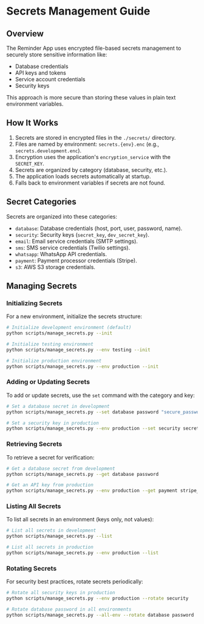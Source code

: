 # Secrets Management Guide

## Overview

The Reminder App uses encrypted file-based secrets management to securely store sensitive information like:

- Database credentials
- API keys and tokens
- Service account credentials
- Security keys

This approach is more secure than storing these values in plain text environment variables.

## How It Works

1. Secrets are stored in encrypted files in the `./secrets/` directory.
2. Files are named by environment: `secrets.{env}.enc` (e.g., `secrets.development.enc`).
3. Encryption uses the application's `encryption_service` with the `SECRET_KEY`.
4. Secrets are organized by category (database, security, etc.).
5. The application loads secrets automatically at startup.
6. Falls back to environment variables if secrets are not found.

## Secret Categories

Secrets are organized into these categories:

- `database`: Database credentials (host, port, user, password, name).
- `security`: Security keys (`secret_key`, `dev_secret_key`).
- `email`: Email service credentials (SMTP settings).
- `sms`: SMS service credentials (Twilio settings).
- `whatsapp`: WhatsApp API credentials.
- `payment`: Payment processor credentials (Stripe).
- `s3`: AWS S3 storage credentials.

## Managing Secrets

### Initializing Secrets

For a new environment, initialize the secrets structure:

```bash
# Initialize development environment (default)
python scripts/manage_secrets.py --init

# Initialize testing environment
python scripts/manage_secrets.py --env testing --init

# Initialize production environment
python scripts/manage_secrets.py --env production --init
```

### Adding or Updating Secrets

To add or update secrets, use the `set` command with the category and key:

```bash
# Set a database secret in development
python scripts/manage_secrets.py --set database password "secure_password123"

# Set a security key in production
python scripts/manage_secrets.py --env production --set security secret_key "production_secret_key_value"
```

### Retrieving Secrets

To retrieve a secret for verification:

```bash
# Get a database secret from development
python scripts/manage_secrets.py --get database password

# Get an API key from production
python scripts/manage_secrets.py --env production --get payment stripe_api_key
```

### Listing All Secrets

To list all secrets in an environment (keys only, not values):

```bash
# List all secrets in development
python scripts/manage_secrets.py --list

# List all secrets in production
python scripts/manage_secrets.py --env production --list
```

### Rotating Secrets

For security best practices, rotate secrets periodically:

```bash
# Rotate all security keys in production
python scripts/manage_secrets.py --env production --rotate security

# Rotate database password in all environments
python scripts/manage_secrets.py --all-env --rotate database password
```